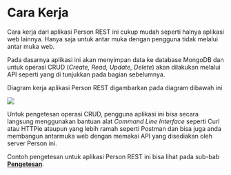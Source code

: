 # Cara Kerja

Cara kerja dari aplikasi Person REST ini cukup mudah seperti halnya aplikasi web lainnya. Hanya saja untuk antar muka dengan pengguna tidak melalui antar muka web.

Pada dasarnya aplikasi ini akan menyimpan data ke database MongoDB dan untuk operasi CRUD (*Create, Read, Update, Delete*) akan dilakukan melalui API seperti yang di tunjukkan pada bagian sebelumnya. 

Diagram kerja aplikasi Person REST digambarkan pada diagram dibawah ini


![](https://raw.githubusercontent.com/junwatu/pengenalan-nodejs-gitbook/develop/images/persons-rest-diagram.png)



Untuk pengetesan operasi CRUD, pengguna aplikasi ini bisa secara langsung menggunakan bantuan alat *Command Line Interface* seperti Curl atau HTTPie ataupun yang lebih ramah seperti Postman dan bisa juga anda membangun antarmuka web dengan memakai API yang disediakan oleh server Person ini.

Contoh pengetesan untuk aplikasi Person REST ini bisa lihat pada sub-bab [**Pengetesan**](./testing.md).